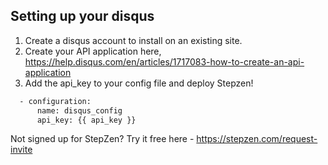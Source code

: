 ## Setting up your disqus

1. Create a disqus account to install on an existing site.
2. Create your API application here, https://help.disqus.com/en/articles/1717083-how-to-create-an-api-application
3. Add the api_key to your config file and deploy Stepzen!
```bash
  - configuration:
      name: disqus_config
      api_key: {{ api_key }}
```

Not signed up for StepZen? Try it free here - https://stepzen.com/request-invite